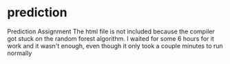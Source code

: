 # prediction
Prediction Assignment
The html file is not included because the compiler got stuck on the random forest algorithm. I waited for some 6 hours for it work and it wasn't enough, even though it only took a couple minutes to run normally

